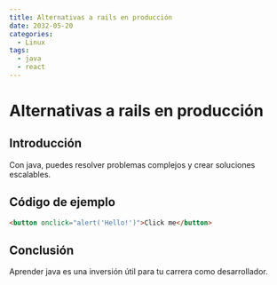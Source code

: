 ```yaml
---
title: Alternativas a rails en producción
date: 2032-05-20
categories:
  - Linux
tags:
  - java
  - react
---
```


# Alternativas a rails en producción

## Introducción

Con java, puedes resolver problemas complejos y crear soluciones escalables.

## Código de ejemplo

```html
<button onclick="alert('Hello!')">Click me</button>
```

## Conclusión

Aprender java es una inversión útil para tu carrera como desarrollador.